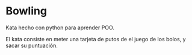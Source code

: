 # Bowling

Kata hecho con python para aprender POO.

El kata consiste en meter una tarjeta de putos de el juego de los bolos, y sacar su puntuación.
